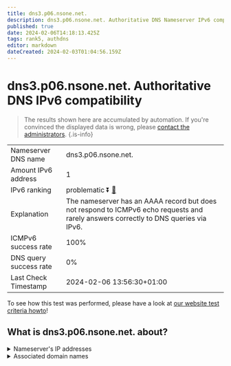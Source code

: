 ```yaml
---
title: dns3.p06.nsone.net.
description: dns3.p06.nsone.net. Authoritative DNS Nameserver IPv6 compatibility
published: true
date: 2024-02-06T14:18:13.425Z
tags: rank5, authdns
editor: markdown
dateCreated: 2024-02-03T01:04:56.159Z
---
```


# dns3.p06.nsone.net. Authoritative DNS IPv6 compatibility

> The results shown here are accumulated by automation. If you're convinced the displayed data is wrong, please [contact the administrators](/howto/chat). 
{.is-info}




|   |   |
| - | - |
| Nameserver DNS name | dns3.p06.nsone.net.
| Amount IPv6 address | 1
| IPv6 ranking | problematic :arrow_double_down: [🔗](/howto/ranking) |
| Explanation | The nameserver has an AAAA record but does not respond to ICMPv6 echo requests and rarely answers correctly to DNS queries via IPv6. |
| ICMPv6 success rate | 100%|
| DNS query success rate | 0% |
| Last Check Timestamp | 2024-02-06 13:56:30+01:00 |

To see how this test was performed, please have a look at [our website test criteria howto](/howto/testcriteria/authdns)!


## What is dns3.p06.nsone.net. about?




<details>
<summary>Nameserver's IP addresses</summary>

2620:4d:4000:6259:7:6:0:3

</details>



<details>
<summary>Associated domain names</summary>

www.ebay.com

www.nytimes.com

</details>

